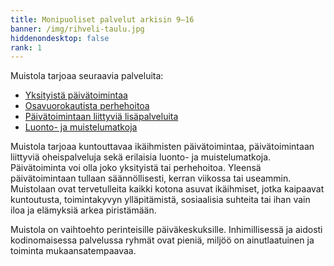 ```yaml
---
title: Monipuoliset palvelut arkisin 9–16
banner: /img/rihveli-taulu.jpg
hiddenondesktop: false
rank: 1
---
```

Muistola tarjoaa seuraavia palveluita:

* <a href="palvelut/#2">Yksityistä päivätoimintaa</a>
* <a href="palvelut/#3">Osavuorokautista perhehoitoa</a>
* <a href="palvelut/#4">Päivätoimintaan liittyviä lisäpalveluita</a>
* <a href="palvelut/#5">Luonto- ja muistelumatkoja</a>

Muistola tarjoaa kuntouttavaa ikäihmisten päivätoimintaa, päivätoimintaan liittyviä oheispalveluja sekä erilaisia luonto- ja muistelumatkoja. Päivätoiminta voi olla joko yksityistä tai perhehoitoa.  Yleensä päivätoimintaan tullaan säännöllisesti, kerran viikossa tai useammin. Muistolaan ovat tervetulleita kaikki kotona asuvat ikäihmiset, jotka kaipaavat kuntoutusta, toimintakyvyn ylläpitämistä, sosiaalisia suhteita tai ihan vain iloa ja elämyksiä arkea piristämään. 

Muistola on vaihtoehto perinteisille päiväkeskuksille. Inhimillisessä ja aidosti kodinomaisessa palvelussa ryhmät ovat pieniä, miljöö on ainutlaatuinen ja toiminta mukaansatempaavaa.
